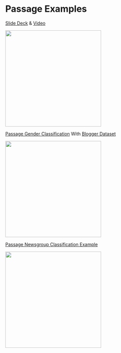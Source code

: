 **Passage Examples**
===================
[Slide Deck](https://docs.google.com/presentation/d/1HYfUZLRZRJovQpv5mYxox9bz9erxj7Ak_ZovENMvM90/edit?usp=sharing) & [Video](https://www.youtube.com/watch?v=VINCQghQRuM)

<a href="https://www.youtube.com/watch?v=VINCQghQRuM"><img src="http://i.imgur.com/bJC0pjy.png" height="300"></a>

[Passage Gender Classification](https://github.com/IndicoDataSolutions/Passage/blob/master/examples/gender.py) With [Blogger Dataset](http://goo.gl/EbWA1u)

<a href="https://github.com/IndicoDataSolutions/Passage/blob/master/examples/gender.py"><img src="http://i.imgur.com/cEmonmC.jpg" height="300"></a>

[Passage Newsgroup Classification Example](https://github.com/IndicoDataSolutions/Passage/blob/master/examples/newsgroup.py)

<a href="https://github.com/IndicoDataSolutions/Passage/blob/master/examples/newsgroup.py"><img src="http://i.imgur.com/ByTczHW.jpg" height="300"></a>